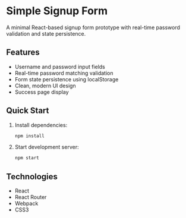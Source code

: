 # Simple Signup Form

A minimal React-based signup form prototype with real-time password validation and state persistence.

## Features

- Username and password input fields
- Real-time password matching validation
- Form state persistence using localStorage
- Clean, modern UI design
- Success page display

## Quick Start

1. Install dependencies:

   ```bash
   npm install
   ```

2. Start development server:

   ```bash
   npm start
   ```

## Technologies

- React
- React Router
- Webpack
- CSS3
